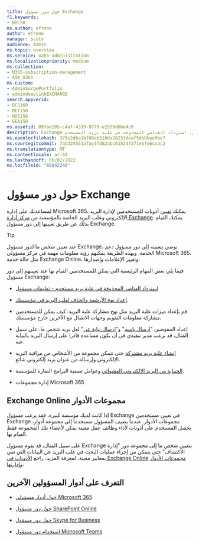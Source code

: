 ```yaml
---
title: حول دور مسؤول Exchange
f1.keywords:
- NOCSH
ms.author: efrene
author: efrene
manager: scotv
audience: Admin
ms.topic: overview
ms.service: o365-administration
ms.localizationpriority: medium
ms.collection:
- M365-subscription-management
- Adm_O365
ms.custom:
- AdminSurgePortfolio
- admindeeplinkEXCHANGE
search.appverid:
- BCS160
- MET150
- MOE150
- GEA150
ms.assetid: 097ae285-c4af-4319-9770-e2559d66e4c8
description: Exchange يقوم المسؤولون بإدارة البريد الإلكتروني وعلب البريد الخاصة بالمؤسسة، وعلى سبيل المثال، استرداد العناصر المحذوفة في علبة بريد المستخدم.
ms.openlocfilehash: 375e2d6a1bf08ab310da28233deaf5dbbbae9be7
ms.sourcegitcommit: 7ab324551afac4fd82abc015247371ebfe6ccac2
ms.translationtype: MT
ms.contentlocale: ar-SA
ms.lasthandoff: 06/02/2022
ms.locfileid: "65842246"
---
```

# <a name="about-the-exchange-administrator-role"></a>حول دور مسؤول Exchange

لمساعدتك على إدارة Microsoft 365، يمكنك [تعيين](assign-admin-roles.md) أذونات للمستخدمين لإدارة البريد الإلكتروني وعلب البريد الخاصة بالمؤسسة من <a href="https://go.microsoft.com/fwlink/p/?linkid=2059104" target="_blank">مركز إدارة Exchange</a>. يمكنك القيام بذلك عن طريق تعيينها إلى دور مسؤول Exchange.
  
> [!TIP]
> عند تعيين شخص ما لدور مسؤول Exchange، نوصي بتعيينه إلى دور مسؤول دعم الخدمة. وبهذه الطريقة يمكنهم رؤية معلومات مهمة في مركز مسؤولي Microsoft 365، مثل حالة خدمة Exchange Online، وتغيير الإعلامات وإصدارها.

فيما يلي بعض المهام الرئيسية التي يمكن للمستخدمين القيام بها عند تعيينهم إلى دور مسؤول Exchange:
  
- [استرداد العناصر المحذوفة في علبة بريد مستخدم - تعليمات مسؤول](/Exchange/recipients-in-exchange-online/manage-user-mailboxes/recover-deleted-messages)

- [إعداد نهج الأرشفة والحذف لعلب البريد في مؤسستك](../../compliance/set-up-an-archive-and-deletion-policy-for-mailboxes.md).

- قم بإعداد ميزات علبة البريد مثل نهج مشاركة علبة البريد: كيف يمكن للمستخدمين مشاركة معلومات التقويم وجهات الاتصال مع الآخرين خارج مؤسستك.

- إعداد المفوضين "[إرسال باسم](give-mailbox-permissions-to-another-user.md#send-email-from-another-users-mailbox)" و"[إرسال نيابة عن](give-mailbox-permissions-to-another-user.md#send-email-on-behalf-of-another-user)" لعل بريد شخص ما. على سبيل المثال، قد يرغب مدير تنفيذي في أن يكون مساعده قادرا على إرسال البريد بالنيابة عنه.

- [إنشاء علبة بريد مشتركة](../email/create-a-shared-mailbox.md) حتى تتمكن مجموعة من الأشخاص من مراقبة البريد الإلكتروني وإرساله من عنوان بريد إلكتروني شائع.

- [الحماية من البريد الإلكتروني العشوائي](../../security/office-365-security/anti-spam-protection.md) وعوامل تصفية البرامج الضارة للمؤسسة.

- إدارة مجموعات Microsoft 365

## <a name="exchange-online-role-groups"></a>Exchange Online مجموعات الأدوار

إذا كانت لديك مؤسسة كبيرة، فقد يرغب مسؤول Exchange في تعيين مستخدمين Exchange مجموعات الأدوار. عندما يضيف المسؤول مستخدما إلى مجموعة أدوار، يحصل المستخدم على أذونات لأداء وظائف عمل معينة يمكن لأعضاء تلك المجموعة فقط القيام بها.
  
 على سبيل المثال، قد يقوم مسؤول Exchange بتعيين شخص ما إلى مجموعة دور "إدارة الاكتشاف" حتى يتمكن من إجراء عمليات البحث في علب البريد عن البيانات التي تفي بمعايير معينة. لمعرفة المزيد، راجع [الأذونات في Exchange Online](/exchange/permissions-exo/permissions-exo) [مجموعات الأدوار وإدارتها](/exchange/manage-role-groups-exchange-2013-help).
  
## <a name="learn-about-other-admin-roles"></a>التعرف على أدوار المسؤولين الآخرين

- [حول أدوار مسؤولي Microsoft 365](about-admin-roles.md)

- [حول دور مسؤول SharePoint Online](/sharepoint/sharepoint-admin-role)

- [حول دور مسؤول Skype for Business](/skypeforbusiness/skype-for-business-online)

- [استخدام دور مسؤول Microsoft Teams](/MicrosoftTeams/using-admin-roles)
